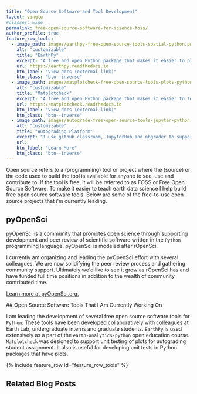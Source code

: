 ```yaml
---
title: "Open Source Software and Tool Development"
layout: single
#classes: wide
permalink: free-open-source-software-for-science-foss/
author_profile: true
feature_row_tools:
  - image_path: images/earthpy-free-open-source-tools-spatial-python.png
    alt: "customizable"
    title: "EarthPy"
    excerpt: "A free and open Python package that makes it easier to plot, manipulate and use spatial data using open source tools like rasterio, geopandas, matplotlib and numpy."
    url: https://earthpy.readthedocs.io
    btn_label: "View docs (external link)"
    btn_class: "btn--inverse"
  - image_path: images/matplotcheck-free-open-source-tools-plots-python.png
    alt: "customizable"
    title: "Matplotcheck"
    excerpt: "A free and open Python package that makes it easier to test and validate matplotlib plots. This was built to support autograding student assignments but also is useful for writing unit tests for software."
    url: https://matplotcheck.readthedocs.io
    btn_label: "View docs (external link)"
    btn_class: "btn--inverse"
  - image_path: images/autograde-free-open-source-tools-jupyter-python.png
    alt: "customizable"
    title: "Autograding Platform"
    excerpt: "I use github classroom, JupyterHub and nbgrader to support all things data science education. I am leading the development of a set of tools that make it easier to manage github classroom, and grade student assignments."
    url:
    btn_label: "Learn More"
    btn_class: "btn--inverse"
---
```


Open source refers to a (programming) tool or project where the (source) or
the code used to build the tool is available for anyone to see, use and
contribute to. If the tool is free, it will be referred to as FOSS or Free Open
Source Software. To make it easier to teach earth data science I help build
free open source software tools. Below are some of the free-to-use open source
projects that i'm currently leading.


## pyOpenSci

pyOpenSci is a community that promotes open science through supporting development
and peer review of scientific software written in the `Python` programming language.
pyOpenSci is modeled after rOpenSci.

I currently am organizing and leading the pyOpenSci effort with several colleagues.
We are now solidifying the peer review process and gathering community support.
Ultimately we'd like to see it grow as rOpenSci has and have
funded full time positions in addition to the wealth of community contributed
time.  

<!-- ** Might be cool to gather a list of collaborators here?? -->

<a href="https://www.pyopensci.org/" target="_blank" class="btn btn--info"><i class="fas fa-external-link-alt"></i> Learn more at pyOpenSci.org.</a>


<div markdown="1" class="notice--primary">
## Open Source Software Tools That I Am Currently Working On

I am leading the development of several free open source software tools for
`Python`. These tools have been developed collaboratively with colleagues at
Earth Lab, undergraduate interns and graduate students. `EarthPy` is used
extensively as a part of the `earth-analytics-python` open education course.
`Matplotcheck` was designed to support unit testing of plots for autograding
student assignment. It also is useful for developing unit tests in
Python packages that have plots.

{% include feature_row id="feature_row_tools" %}
</div>


## Related Blog Posts
